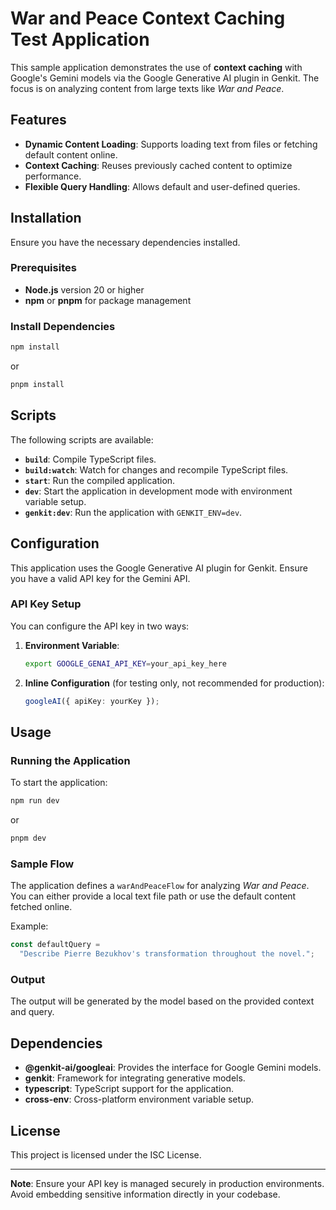 # War and Peace Context Caching Test Application

This sample application demonstrates the use of **context caching** with Google's Gemini models via the Google Generative AI plugin in Genkit. The focus is on analyzing content from large texts like _War and Peace_.

## Features

- **Dynamic Content Loading**: Supports loading text from files or fetching default content online.
- **Context Caching**: Reuses previously cached content to optimize performance.
- **Flexible Query Handling**: Allows default and user-defined queries.

## Installation

Ensure you have the necessary dependencies installed.

### Prerequisites

- **Node.js** version 20 or higher
- **npm** or **pnpm** for package management

### Install Dependencies

```bash
npm install
```

or

```bash
pnpm install
```

## Scripts

The following scripts are available:

- **`build`**: Compile TypeScript files.
- **`build:watch`**: Watch for changes and recompile TypeScript files.
- **`start`**: Run the compiled application.
- **`dev`**: Start the application in development mode with environment variable setup.
- **`genkit:dev`**: Run the application with `GENKIT_ENV=dev`.

## Configuration

This application uses the Google Generative AI plugin for Genkit. Ensure you have a valid API key for the Gemini API.

### API Key Setup

You can configure the API key in two ways:

1. **Environment Variable**:

   ```bash
   export GOOGLE_GENAI_API_KEY=your_api_key_here
   ```

2. **Inline Configuration** (for testing only, not recommended for production):
   ```ts
   googleAI({ apiKey: yourKey });
   ```

## Usage

### Running the Application

To start the application:

```bash
npm run dev
```

or

```bash
pnpm dev
```

### Sample Flow

The application defines a `warAndPeaceFlow` for analyzing _War and Peace_. You can either provide a local text file path or use the default content fetched online.

Example:

```ts
const defaultQuery =
  "Describe Pierre Bezukhov's transformation throughout the novel.";
```

### Output

The output will be generated by the model based on the provided context and query.

## Dependencies

- **@genkit-ai/googleai**: Provides the interface for Google Gemini models.
- **genkit**: Framework for integrating generative models.
- **typescript**: TypeScript support for the application.
- **cross-env**: Cross-platform environment variable setup.

## License

This project is licensed under the ISC License.

---

**Note**: Ensure your API key is managed securely in production environments. Avoid embedding sensitive information directly in your codebase.
